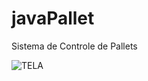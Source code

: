 # javaPallet
Sistema de Controle de Pallets


![TELA](https://user-images.githubusercontent.com/93131818/163065807-af7343a0-c269-43b6-be39-49ce3ed2353a.jpg)
